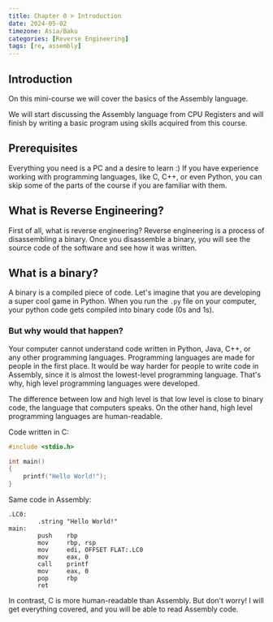 ```yaml
---
title: Chapter 0 > Introduction
date: 2024-05-02
timezone: Asia/Baku
categories: [Reverse Engineering]
tags: [re, assembly]
---
```


## Introduction
On this mini-course we will cover the basics of the Assembly language. 

We will start discussing the Assembly language from CPU Registers and will finish by writing a basic program using skills acquired from this course.

## Prerequisites
Everything you need is a PC and a desire to learn :)
If you have experience working with programming languages, like C, C++, or even Python, you can skip some of the parts of the course if you are familiar with them.

## What is Reverse Engineering?
First of all, what is reverse engineering?
Reverse engineering is a process of disassembling a binary. Once you disassemble a binary, you will see the source code of the software and see how it was written.

## What is a binary?
A binary is a compiled piece of code. Let's imagine that you are developing a super cool game in Python. When you run the `.py` file on your computer, your python code gets compiled into binary code (0s and 1s).

### But why would that happen?
Your computer cannot understand code written in Python, Java, C++, or any other programming languages. Programming languages are made for people in the first place. It would be way harder for people to write code in Assembly, since it is almost the lowest-level programming language. That's why, high level programming languages were developed.

The difference between low and high level is that low level is close to binary code, the language that computers speaks. On the other hand, high level programming languages are human-readable. 

Code written in C:
```c
#include <stdio.h>

int main()
{
    printf("Hello World!");
}
```

Same code in Assembly:
```
.LC0:
        .string "Hello World!"
main:
        push    rbp
        mov     rbp, rsp
        mov     edi, OFFSET FLAT:.LC0
        mov     eax, 0
        call    printf
        mov     eax, 0
        pop     rbp
        ret
```

In contrast, C is more human-readable than Assembly. But don't worry! I will get everything covered, and you will be able to read Assembly code.

